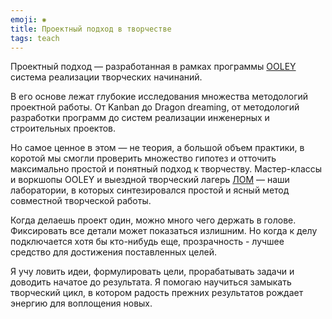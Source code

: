 ```yaml
---
emoji: ✺
title: Проектный подход в творчестве
tags: teach
---
```


Проектный подход — разработанная в рамках программы [OOLEY](https://www.ooley.ru) система реализации творческих начинаний. 

В его основе лежат глубокие исследования множества методологий проектной работы. От Kanban до Dragon dreaming, от методологий разработки программ до систем реализации инженерных и строительных проектов.

Но самое ценное в этом — не теория, а большой объем практики, в коротой мы смогли проверить множество гипотез и отточить максимально простой и понятный подход к творчеству. Мастер-классы и воркшопы OOLEY и выездной творческий лагерь [ЛОМ](https://lom.camp) — наши лаборатории, в которых синтезировался простой и ясный метод совместной творческой работы.

Когда делаешь проект один, можно много чего держать в голове. Фиксировать все детали может показаться излишним. Но когда к делу подключается хотя бы кто-нибудь еще, прозрачность - лучшее средство для достижения поставленных целей.

Я учу ловить идеи, формулировать цели, прорабатывать задачи и доводить начатое до результата. Я помогаю научиться замыкать творческий цикл, в котором радость прежних результатов рождает энергию для воплощения новых. 
